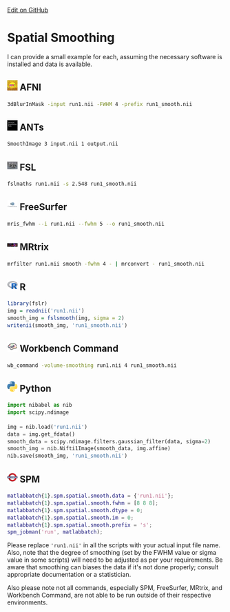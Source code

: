 [Edit on GitHub](https://github.com/childmindresearch/NeuRosetta/edit/main/src/image_preprocessing/spatial_smoothing.md)
# Spatial Smoothing

I can provide a small example for each, assuming the necessary software is installed and data is available.

## <img src="../icons/afni.png" height="24px" /> AFNI
```bash
3dBlurInMask -input run1.nii -FWHM 4 -prefix run1_smooth.nii
```

## <img src="../icons/ants.png" height="24px" /> ANTs
```bash
SmoothImage 3 input.nii 1 output.nii
```

## <img src="../icons/fsl.png" height="24px" /> FSL
```bash
fslmaths run1.nii -s 2.548 run1_smooth.nii
```

## <img src="../icons/freesurfer.png" height="24px" /> FreeSurfer
```bash
mris_fwhm --i run1.nii --fwhm 5 --o run1_smooth.nii
```

## <img src="../icons/mrtrix.png" height="24px" /> MRtrix
```bash
mrfilter run1.nii smooth -fwhm 4 - | mrconvert - run1_smooth.nii
```

## <img src="../icons/r.png" height="24px" /> R
```r
library(fslr)
img = readnii('run1.nii')
smooth_img = fslsmooth(img, sigma = 2)
writenii(smooth_img, 'run1_smooth.nii')
```

## <img src="../icons/workbench_command.png" height="24px" /> Workbench Command
```bash
wb_command -volume-smoothing run1.nii 4 run1_smooth.nii
```

## <img src="../icons/python.png" height="24px" /> Python
```python
import nibabel as nib
import scipy.ndimage

img = nib.load('run1.nii')
data = img.get_fdata()
smooth_data = scipy.ndimage.filters.gaussian_filter(data, sigma=2)
smooth_img = nib.Nifti1Image(smooth_data, img.affine)
nib.save(smooth_img, 'run1_smooth.nii')
```

## <img src="../icons/spm.png" height="24px" /> SPM
```matlab
matlabbatch{1}.spm.spatial.smooth.data = {'run1.nii'};
matlabbatch{1}.spm.spatial.smooth.fwhm = [8 8 8];
matlabbatch{1}.spm.spatial.smooth.dtype = 0;
matlabbatch{1}.spm.spatial.smooth.im = 0;
matlabbatch{1}.spm.spatial.smooth.prefix = 's';
spm_jobman('run', matlabbatch);
```
Please replace `'run1.nii'` in all the scripts with your actual input file name. Also, note that the degree of smoothing (set by the FWHM value or sigma value in some scripts) will need to be adjusted as per your requirements. Be aware that smoothing can biases the data if it's not done properly; consult appropriate documentation or a statistician.

Also please note not all commands, especially SPM, FreeSurfer, MRtrix, and Workbench Command, are not able to be run outside of their respective environments.